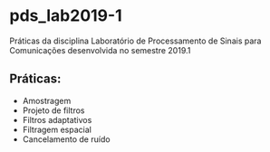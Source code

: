 # pds_lab2019-1

Práticas da disciplina Laboratório de Processamento de Sinais para Comunicações desenvolvida no semestre 2019.1

## Práticas:

- Amostragem
- Projeto de filtros
- Filtros adaptativos
- Filtragem espacial
- Cancelamento de ruído

